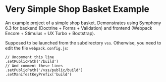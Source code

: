 # Very Simple Shop Basket Example
An example project of a simple shop basket.
Demonstrates using Symphony 6.3 for backend (Doctrine + Forms + Validation) and frontend (Webpack Encore + Stimulus + UX Turbo + Bootstrap).

Supposed to be launched from the subdirectory `vss`. Otherwise, you need to edit the file `webpack.config.js`:
```
// Uncomment this line
.setPublicPath('/build')
// And comment these lines
.setPublicPath('/vss/public/build')
.setManifestKeyPrefix('build')
```